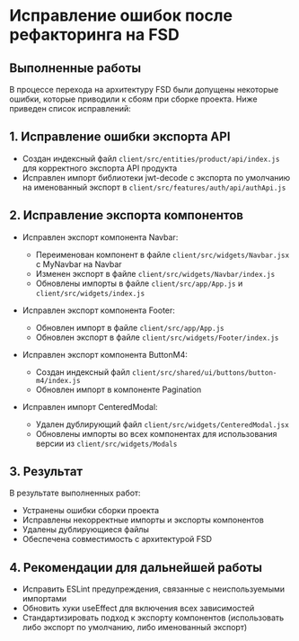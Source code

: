 # Исправление ошибок после рефакторинга на FSD

## Выполненные работы

В процессе перехода на архитектуру FSD были допущены некоторые ошибки, которые приводили к сбоям при сборке проекта. Ниже приведен список исправлений:

## 1. Исправление ошибки экспорта API

- Создан индексный файл `client/src/entities/product/api/index.js` для корректного экспорта API продукта
- Исправлен импорт библиотеки jwt-decode с экспорта по умолчанию на именованный экспорт в `client/src/features/auth/api/authApi.js`

## 2. Исправление экспорта компонентов

- Исправлен экспорт компонента Navbar:
  - Переименован компонент в файле `client/src/widgets/Navbar.jsx` с MyNavbar на Navbar
  - Изменен экспорт в файле `client/src/widgets/Navbar/index.js`
  - Обновлены импорты в файле `client/src/app/App.js` и `client/src/widgets/index.js`

- Исправлен экспорт компонента Footer:
  - Обновлен импорт в файле `client/src/app/App.js`
  - Обновлен экспорт в файле `client/src/widgets/Footer/index.js`

- Исправлен экспорт компонента ButtonM4:
  - Создан индексный файл `client/src/shared/ui/buttons/button-m4/index.js`
  - Обновлен импорт в компоненте Pagination

- Исправлен импорт CenteredModal:
  - Удален дублирующий файл `client/src/widgets/CenteredModal.jsx`
  - Обновлены импорты во всех компонентах для использования версии из `client/src/widgets/Modals`

## 3. Результат

В результате выполненных работ:
- Устранены ошибки сборки проекта
- Исправлены некорректные импорты и экспорты компонентов
- Удалены дублирующиеся файлы
- Обеспечена совместимость с архитектурой FSD

## 4. Рекомендации для дальнейшей работы

- Исправить ESLint предупреждения, связанные с неиспользуемыми импортами
- Обновить хуки useEffect для включения всех зависимостей
- Стандартизировать подход к экспорту компонентов (использовать либо экспорт по умолчанию, либо именованный экспорт) 